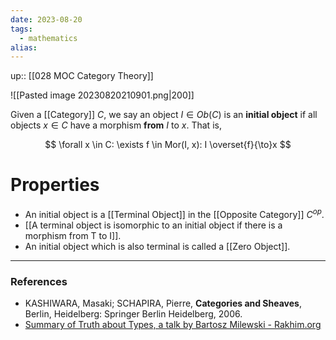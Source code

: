 ```yaml
---
date: 2023-08-20
tags:
  - mathematics
alias: 
---
```

up:: [[028 MOC Category Theory]]

![[Pasted image 20230820210901.png|200]]

Given a [[Category]] $C$, we say an object $I \in Ob(C)$ is an **initial object** if all objects $x \in C$ have a morphism **from** $I$ to $x$. That is,

$$
\forall x \in C: \exists f \in Mor(I, x): I \overset{f}{\to}x
$$
# Properties
- An initial object is a [[Terminal Object]] in the [[Opposite Category]] $C^{op}$.
- [[A terminal object is isomorphic to an initial object if there is a morphism from T to I]].
- An initial object which is also terminal is called a [[Zero Object]].

---
### References
- KASHIWARA, Masaki; SCHAPIRA, Pierre, **Categories and Sheaves**, Berlin, Heidelberg: Springer Berlin Heidelberg, 2006.
- [Summary of Truth about Types, a talk by Bartosz Milewski - Rakhim.org](https://rakhim.org/summary-of-truth-about-types-a-talk-by-bartosz-milewski/)